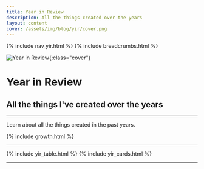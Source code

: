 ```yaml
---
title: Year in Review
description: All the things created over the years
layout: content
cover: /assets/img/blog/yir/cover.png
---
```


{% include nav_yir.html %}
{% include breadcrumbs.html %}

![Year in Review]({{page.cover}}){:class="cover"}

# Year in Review

## All the things I've created over the years

---

Learn about all the things created in the past years.

{% include growth.html %}

<hr />

{% include yir_table.html %}
{% include yir_cards.html %}

---
